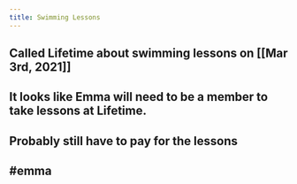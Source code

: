 ```yaml
---
title: Swimming Lessons
---
```


## Called Lifetime about swimming lessons on [[Mar 3rd, 2021]]
## It looks like Emma will need to be a member to take lessons at Lifetime.
## Probably still have to pay for the lessons
## #emma

